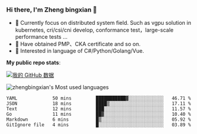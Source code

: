 ### Hi there, I'm Zheng bingxian  👋

* 📖  Currently focus on distributed system field. Such as vgpu solution in kubernetes, cri/csi/cni develop, conformance test，large-scale performance tests ...
* 🌱  Have obtained PMP、CKA certificate and so on.
* 👯  Interested in language of C#/Python/Golang/Vue.

**My public repo stats**:

[![我的 GitHub 数据](https://github-readme-stats.vercel.app/api?username=zhengbingxian&theme=merko)]()

![zhengbingxian's Most used languages](https://github-readme-stats.vercel.app/api/top-langs/?username=zhengbingxian&layout=compact&hide_border=true&langs_count=10)

<!--START_SECTION:waka-->

```text
YAML             50 mins         ███████████▓░░░░░░░░░░░░░   46.71 %
JSON             18 mins         ████▒░░░░░░░░░░░░░░░░░░░░   17.11 %
Text             12 mins         ███░░░░░░░░░░░░░░░░░░░░░░   11.57 %
Go               11 mins         ██▓░░░░░░░░░░░░░░░░░░░░░░   10.40 %
Markdown         6 mins          █▒░░░░░░░░░░░░░░░░░░░░░░░   05.92 %
GitIgnore file   4 mins          █░░░░░░░░░░░░░░░░░░░░░░░░   03.89 %
```

<!--END_SECTION:waka-->
